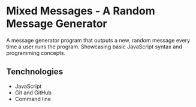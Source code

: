 # Mixed Messages - A Random Message Generator
A message generator program that outputs a new, random message every time a user runs the program.
Showcasing basic JavaScript syntax and programming concepts.

## Tenchnologies
- JavaScript
- Git and GitHub
- Command line